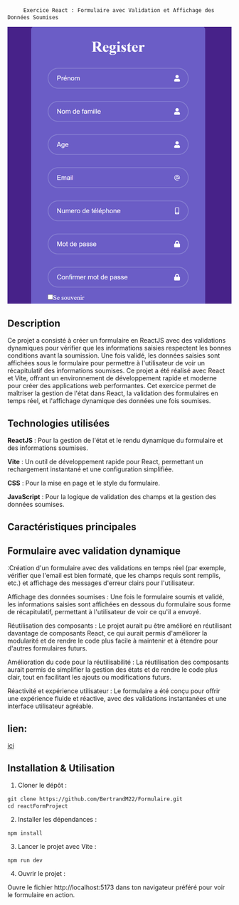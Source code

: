          Exercice React : Formulaire avec Validation et Affichage des Données Soumises

![preview](assets/preview.png)

##  Description
Ce projet a consisté à créer un formulaire en ReactJS avec des validations dynamiques pour vérifier que les informations saisies respectent les bonnes conditions avant la soumission. Une fois validé, les données saisies sont affichées sous le formulaire pour permettre à l'utilisateur de voir un récapitulatif des informations soumises. Ce projet a été réalisé avec React et Vite, offrant un environnement de développement rapide et moderne pour créer des applications web performantes. Cet exercice permet de maîtriser la gestion de l'état dans React, la validation des formulaires en temps réel, et l'affichage dynamique des données une fois soumises.

##  Technologies utilisées
**ReactJS** : Pour la gestion de l'état et le rendu dynamique du formulaire et des informations soumises.

**Vite** : Un outil de développement rapide pour React, permettant un rechargement instantané et une configuration simplifiée.

**CSS** : Pour la mise en page et le style du formulaire.

**JavaScript** : Pour la logique de validation des champs et la gestion des données soumises.

## Caractéristiques principales 

##  Formulaire avec validation dynamique 

:Création d'un formulaire avec des validations en temps réel (par exemple, vérifier que l'email est bien formaté, que les champs requis sont remplis, etc.) et affichage des messages d'erreur clairs pour l'utilisateur.

Affichage des données soumises :
Une fois le formulaire soumis et validé, les informations saisies sont affichées en dessous du formulaire sous forme de récapitulatif, permettant à l'utilisateur de voir ce qu'il a envoyé.

Réutilisation des composants :
Le projet aurait pu être amélioré en réutilisant davantage de composants React, ce qui aurait permis d'améliorer la modularité et de rendre le code plus facile à maintenir et à étendre pour d'autres formulaires futurs.

Amélioration du code pour la réutilisabilité :
La réutilisation des composants aurait permis de simplifier la gestion des états et de rendre le code plus clair, tout en facilitant les ajouts ou modifications futurs.

Réactivité et expérience utilisateur :
Le formulaire a été conçu pour offrir une expérience fluide et réactive, avec des validations instantanées et une interface utilisateur agréable.
## lien:
[ici](https://formulaire-gilt.vercel.app/)
##  Installation & Utilisation
1. Cloner le dépôt :

```
git clone https://github.com/BertrandM22/Formulaire.git
cd reactFormProject
```
2. Installer les dépendances :
```
npm install
```
3. Lancer le projet avec Vite :
```
npm run dev
```

4. Ouvrir le projet :
   
Ouvre le fichier http://localhost:5173 dans ton navigateur préféré pour voir le formulaire en action.

